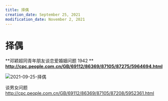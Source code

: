 ```yaml
---
title: 择偶
creation_date: September 25, 2021
modification_date: November 2, 2021
---
```



# 择偶

**邓颖超同青年朋友谈恋爱婚姻问题 1942  ** **http://cpc.people.com.cn/GB/69112/86369/87105/87275/5964694.html**

![2021-09-25-择偶](assets/2021-09-25-择偶.png)


谈男女问题 http://cpc.people.com.cn/GB/69112/86369/87105/87208/5952361.html

